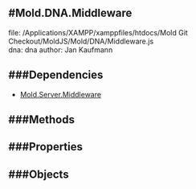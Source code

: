 
#Mold.DNA.Middleware
---------------------------------------

file: /Applications/XAMPP/xamppfiles/htdocs/Mold Git Checkout/MoldJS/Mold/DNA/Middleware.js  
dna: dna
author: Jan Kaufmann

	




###Dependencies
--------------

* [Mold.Server.Middleware](../../Mold/Server/Middleware.md) 



   
###Methods
--------------

   
###Properties
-------------

   
###Objects
------------


		
